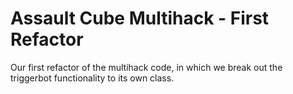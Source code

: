 # Assault Cube Multihack - First Refactor

Our first refactor of the multihack code, in which we break out the triggerbot functionality to its own class.

